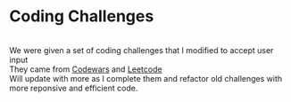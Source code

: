 <h1>Coding Challenges</h1><br>
We were given a set of coding challenges that I modified to accept user input<br>
They came from <a href = 'https://www.codewars.com'>Codewars</a> and <a href = 'https://www.leetcode.com'>Leetcode</a><br>
Will update with more as I complete them and refactor old challenges with more reponsive and efficient code.

